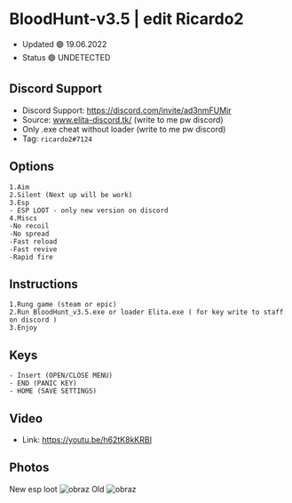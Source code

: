 # BloodHunt-v3.5 | edit Ricardo2

- Updated 🟢 19.06.2022
- Status 🟢 UNDETECTED

## Discord Support 

- Discord Support: https://discord.com/invite/ad3nmFUMjr
- Source: www.elita-discord.tk/ (write to me pw discord)
- Only .exe cheat without loader (write to me pw discord)
- Tag: `ricardo2#7124`

## Options
```
1.Aim
2.Silent (Next up will be work)
3.Esp
- ESP LOOT - only new version on discord
4.Miscs
-No recoil
-No spread
-Fast reload
-Fast revive
-Rapid fire

```

## Instructions
```
1.Rung game (steam or epic)
2.Run BloodHunt_v3.5.exe or loader Elita.exe ( for key write to staff on discord )
3.Enjoy 
```

## Keys
```
- Insert (OPEN/CLOSE MENU) 
- END (PANIC KEY)
- HOME (SAVE SETTINGS)
```

## Video

- Link: https://youtu.be/h62tK8kKRBI

## Photos
New esp loot
![obraz](https://user-images.githubusercontent.com/39122430/174501617-5341cb2d-cfa7-42db-a07a-4ab2a35b88c4.png)
Old 
![obraz](https://user-images.githubusercontent.com/39122430/174461294-1446013b-da9b-4398-9257-0661fb1045fc.png)
